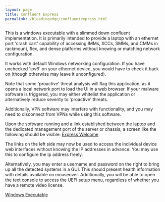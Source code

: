 ```yaml
---
layout: page
title: Confluent Express
permalink: /bleedingedge/confluentexpress.html
---
```


This is a windows executable with a slimmed down confluent implementation.  It
is primarily intended to provide a laptop with an ethernet port 'crash cart' 
capability of accessing IMMs, XCCs, SMMs, and CMMs in rackmount, flex, and dense platforms without knowing or matching network configuration.

It works with default Windows networking configuration.  If you have unchecked 'ipv6' on your ethernet device, you would have to check it back on (though otherwise may leave it unconfigured).

Note that some 'proactive' threat analysis will flag this application, as it opens a local network port to load the UI in a web browser.  If your malware software is triggered, you may either whitelist the application or alternatively reduce severity to 'proactive' threats.

Additionally, VPN software may interfere with functionality, and you may need
to disconnect from VPNs while using this software.

Upon the software running and a link established between the laptop and the
dedicated management port of the server or chassis, a screen like the following
should be visible:
[Express Welcome]({{site.baseurl}}/assets/0welcomescreen.png)

The links on the left side may now be used to access the individual device
web interfaces without knowing the IP addresses in advance.  You may use this
to configure the ip address freely.

Alternatively, you may enter a username and password on the right to bring up all the detected systems in a GUI.  This should present health information with
details available on mouseover.  Additionally, you will be able to open the text console to access the UEFI setup menu, regardless of whether you have a remote
video license.

[Windows Executable]({{site.baseurl}}/assets/confluent-0.50.zip)

